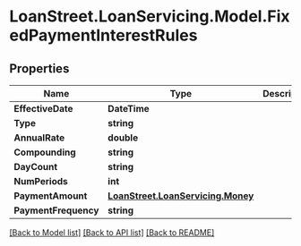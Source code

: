 # LoanStreet.LoanServicing.Model.FixedPaymentInterestRules
## Properties

Name | Type | Description | Notes
------------ | ------------- | ------------- | -------------
**EffectiveDate** | **DateTime** |  | [optional] 
**Type** | **string** |  | 
**AnnualRate** | **double** |  | 
**Compounding** | **string** |  | 
**DayCount** | **string** |  | 
**NumPeriods** | **int** |  | 
**PaymentAmount** | [**LoanStreet.LoanServicing.Money**](LoanStreet.LoanServicing.Money.md) |  | 
**PaymentFrequency** | **string** |  | 

[[Back to Model list]](../README.md#documentation-for-models) [[Back to API list]](../README.md#documentation-for-api-endpoints) [[Back to README]](../README.md)

